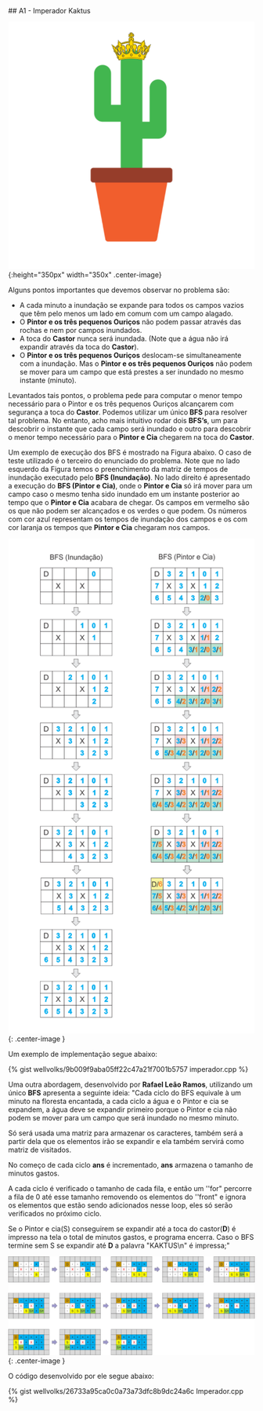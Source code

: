  <div id="imperador">
 
 </div>
## A1 - Imperador Kaktus

![](/_assets/images/cactus2.png ){:height="350px" width="350x" .center-image}

Alguns pontos importantes que devemos observar no problema são: 

<ul>
<li>A cada minuto a inundação se expande para todos os campos vazios que têm pelo menos um lado em comum com um campo alagado.</li>

<li>O <b>Pintor e os três pequenos Ouriços</b> não podem passar através das rochas e nem por campos inundados.</li>

<li>A toca do <b>Castor</b> nunca será inundada. (Note que a água não irá expandir através da toca do <b>Castor</b>).</li>

<li>O <b>Pintor e os três pequenos Ouriços</b> deslocam-se simultaneamente com a inundação. Mas o <b>Pintor e os três pequenos Ouriços</b> não podem se mover para um campo que está prestes a ser inundado no mesmo instante (minuto).</li>
</ul>

Levantados tais pontos, o problema pede para computar o menor tempo necessário para o Pintor e os três pequenos Ouriços alcançarem com segurança a toca do <b>Castor</b>. Podemos utilizar um único<b> BFS</b> para resolver tal problema. No entanto, acho mais intuitivo rodar dois <b>BFS’s</b>, um para descobrir o instante que cada campo será inundado e outro para descobrir o menor tempo necessário para o <b>Pintor e Cia</b> chegarem na toca do <b>Castor</b>.

Um exemplo de execução dos BFS é mostrado na Figura abaixo. O caso de teste utilizado é o terceiro do enunciado do problema. Note que no lado esquerdo da Figura temos o preenchimento da matriz de tempos de inundação executado pelo <b>BFS (Inundação)</b>. No lado direito é apresentado a execução do <b>BFS (Pintor e Cia)</b>, onde o <b>Pintor e Cia</b> só irá mover para um campo caso o mesmo tenha sido inundado em um instante posterior ao tempo que o <b>Pintor e Cia</b> acabara de chegar. Os campos em vermelho são os que não podem ser alcançados e os verdes o que podem. Os números com cor azul representam os tempos de inundação dos campos e os com cor laranja os tempos que <b>Pintor e Cia</b> chegaram nos campos.

![](/_assets/images/imperador.png){: .center-image }

Um exemplo de implementação segue abaixo:

{% gist wellvolks/9b009f9aba05ff22c47a21f7001b5757 imperador.cpp %}

Uma outra abordagem, desenvolvido por <b>Rafael Leão Ramos</b>, utilizando um único <b>BFS</b> apresenta a seguinte ideia: "Cada ciclo do BFS equivale à um minuto na floresta encantada, a cada ciclo a água e o Pintor e cia se expandem, a água deve se expandir primeiro porque o Pintor e cia não podem se mover para um campo que será inundado no mesmo minuto.

Só será usada uma matriz para armazenar os caracteres, também será a partir dela que os elementos irão se expandir e ela também servirá como matriz de visitados.

No começo de cada ciclo <b>ans</b> é incrementado, <b>ans</b> armazena o tamanho de minutos gastos.

A cada ciclo é verificado o tamanho de cada fila, e então um ''for" percorre a fila de 0 até esse tamanho removendo os elementos do ''front" e ignora os elementos que estão sendo adicionados nesse loop, eles só serão verificados no próximo ciclo. 

Se o Pintor e cia(S) conseguirem se expandir até a toca do castor(<b>D</b>) é impresso na tela o total de minutos gastos, e programa encerra. Caso o BFS termine sem S se expandir até <b>D</b> a palavra "KAKTUS\n" é impressa;"

![](/_assets/images/imperador2.png){: .center-image }

O código desenvolvido por ele segue abaixo:

{% gist wellvolks/26733a95ca0c0a73a73dfc8b9dc24a6c Imperador.cpp %} 

